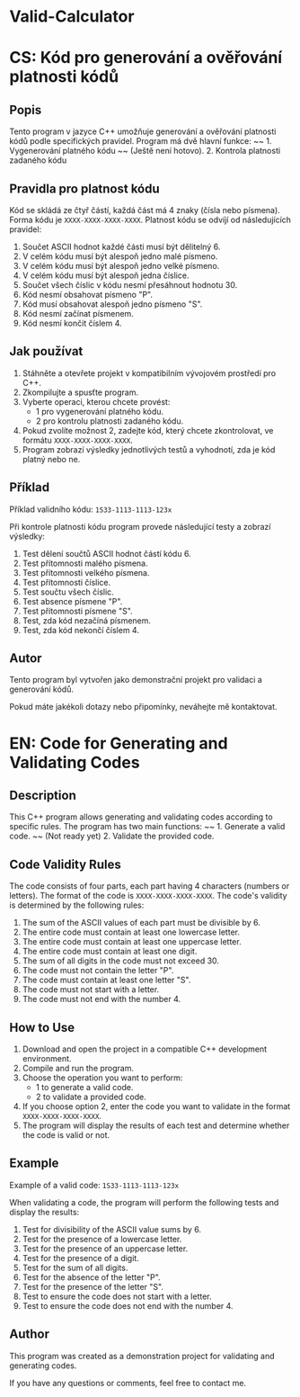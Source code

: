 # Valid-Calculator

# CS: Kód pro generování a ověřování platnosti kódů

## Popis

Tento program v jazyce C++ umožňuje generování a ověřování platnosti kódů podle specifických pravidel. Program má dvě hlavní funkce: 
~~ 1. Vygenerování platného kódu ~~ (Ještě není hotovo).
2. Kontrola platnosti zadaného kódu

## Pravidla pro platnost kódu

Kód se skládá ze čtyř částí, každá část má 4 znaky (čísla nebo písmena). Forma kódu je `XXXX-XXXX-XXXX-XXXX`. Platnost kódu se odvíjí od následujících pravidel:

1. Součet ASCII hodnot každé části musí být dělitelný 6.
2. V celém kódu musí být alespoň jedno malé písmeno.
3. V celém kódu musí být alespoň jedno velké písmeno.
4. V celém kódu musí být alespoň jedna číslice.
5. Součet všech číslic v kódu nesmí přesáhnout hodnotu 30.
6. Kód nesmí obsahovat písmeno "P".
7. Kód musí obsahovat alespoň jedno písmeno "S".
8. Kód nesmí začínat písmenem.
9. Kód nesmí končit číslem 4.

## Jak používat

1. Stáhněte a otevřete projekt v kompatibilním vývojovém prostředí pro C++.
2. Zkompilujte a spusťte program.
3. Vyberte operaci, kterou chcete provést:
    - 1 pro vygenerování platného kódu.
    - 2 pro kontrolu platnosti zadaného kódu.
4. Pokud zvolíte možnost 2, zadejte kód, který chcete zkontrolovat, ve formátu `XXXX-XXXX-XXXX-XXXX`.
5. Program zobrazí výsledky jednotlivých testů a vyhodnotí, zda je kód platný nebo ne.

## Příklad

Příklad validního kódu: `1S33-1113-1113-123x`

Při kontrole platnosti kódu program provede následující testy a zobrazí výsledky:

1. Test dělení součtů ASCII hodnot částí kódu 6.
2. Test přítomnosti malého písmena.
3. Test přítomnosti velkého písmena.
4. Test přítomnosti číslice.
5. Test součtu všech číslic.
6. Test absence písmene "P".
7. Test přítomnosti písmene "S".
8. Test, zda kód nezačíná písmenem.
9. Test, zda kód nekončí číslem 4.

## Autor

Tento program byl vytvořen jako demonstrační projekt pro validaci a generování kódů.

Pokud máte jakékoli dotazy nebo připomínky, neváhejte mě kontaktovat.


# EN: Code for Generating and Validating Codes

## Description

This C++ program allows generating and validating codes according to specific rules. The program has two main functions:
~~ 1. Generate a valid code. ~~ (Not ready yet)
2. Validate the provided code.

## Code Validity Rules

The code consists of four parts, each part having 4 characters (numbers or letters). The format of the code is `XXXX-XXXX-XXXX-XXXX`. The code's validity is determined by the following rules:

1. The sum of the ASCII values of each part must be divisible by 6.
2. The entire code must contain at least one lowercase letter.
3. The entire code must contain at least one uppercase letter.
4. The entire code must contain at least one digit.
5. The sum of all digits in the code must not exceed 30.
6. The code must not contain the letter "P".
7. The code must contain at least one letter "S".
8. The code must not start with a letter.
9. The code must not end with the number 4.

## How to Use

1. Download and open the project in a compatible C++ development environment.
2. Compile and run the program.
3. Choose the operation you want to perform:
    - 1 to generate a valid code.
    - 2 to validate a provided code.
4. If you choose option 2, enter the code you want to validate in the format `XXXX-XXXX-XXXX-XXXX`.
5. The program will display the results of each test and determine whether the code is valid or not.

## Example

Example of a valid code: `1S33-1113-1113-123x`

When validating a code, the program will perform the following tests and display the results:

1. Test for divisibility of the ASCII value sums by 6.
2. Test for the presence of a lowercase letter.
3. Test for the presence of an uppercase letter.
4. Test for the presence of a digit.
5. Test for the sum of all digits.
6. Test for the absence of the letter "P".
7. Test for the presence of the letter "S".
8. Test to ensure the code does not start with a letter.
9. Test to ensure the code does not end with the number 4.

## Author

This program was created as a demonstration project for validating and generating codes.

If you have any questions or comments, feel free to contact me.
